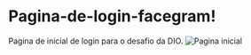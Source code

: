 # Pagina-de-login-facegram!
Pagina de inicial de login para o desafio da DIO. 
![Pagina inicial](https://user-images.githubusercontent.com/105665426/182840941-9fb016e8-ffec-4dee-866a-40cf63e1970f.png)
